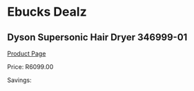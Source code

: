 
# Ebucks Dealz
## Dyson Supersonic Hair Dryer 346999-01
[Product Page](https://www.ebucks.com/web/shop/productSelected.do?prodId=1205961313&catId=1186086453)

Price: R6099.00

Savings: 


	